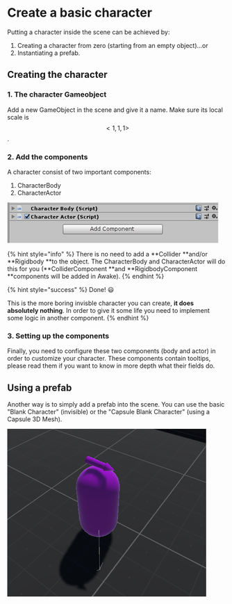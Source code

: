 # Create a basic character

Putting a character inside the scene can be achieved by:

1. Creating a character from zero (starting from an empty object)...or
2. Instantiating a prefab. 

## Creating the character

### 1. The character Gameobject

Add a new GameObject in the scene and give it a name. Make sure its local scale is$$<1,1,1>$$.

### 2. Add the components

A character consist of two important components:

1. CharacterBody
2. CharacterActor

![](<../../.gitbook/assets/imagen (12).png>)

{% hint style="info" %}
There is no need to add a **Collider **and/or **Rigidbody **to the object. The CharacterBody and CharacterActor will do this for you (**ColliderComponent **and **RigidbodyComponent **components will be added in Awake).
{% endhint %}

{% hint style="success" %}
Done! :smiley: 

This is the more boring invisble character you can create, **it does absolutely nothing**. In order to give it some life you need to implement some logic in another component.
{% endhint %}

### 3. Setting up the components

Finally, you need to configure these two components (body and actor) in order to customize your character. These components contain tooltips, please read them if you want to know in more depth what their fields do.

## Using a prefab

Another way is to simply add a prefab into the scene. You can use the basic "Blank Character" (invisible) or the "Capsule Blank Character" (using a Capsule 3D Mesh).

!["Capsule Blank Character" pregab](<../../.gitbook/assets/imagen (50).png>)
